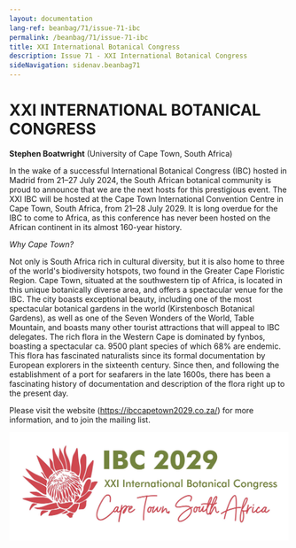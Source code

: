 ```yaml
---
layout: documentation
lang-ref: beanbag/71/issue-71-ibc
permalink: /beanbag/71/issue-71-ibc
title: XXI International Botanical Congress
description: Issue 71 - XXI International Botanical Congress
sideNavigation: sidenav.beanbag71
---
```


# XXI INTERNATIONAL BOTANICAL CONGRESS

**Stephen Boatwright** (University of Cape Town, South Africa)

In the wake of a successful International Botanical Congress (IBC) hosted in Madrid from 21–27 July 2024, the South African botanical community is proud to announce that we are the next hosts for this prestigious event. The XXI IBC will be hosted at the Cape Town International Convention Centre in Cape Town, South Africa, from 21–28 July 2029. It is long overdue for the IBC to come to Africa, as this conference has never been hosted on the African continent in its almost 160-year history.

*Why Cape Town?*

Not only is South Africa rich in cultural diversity, but it is also home to three of the world's biodiversity hotspots, two found in the Greater Cape Floristic Region. Cape Town, situated at the southwestern tip of Africa, is located in this unique botanically diverse area, and offers a spectacular venue for the IBC. The city boasts exceptional beauty, including one of the most spectacular botanical gardens in the world (Kirstenbosch Botanical Gardens), as well as one of the Seven Wonders of the World, Table Mountain, and boasts many other tourist attractions that will appeal to IBC delegates. The rich flora in the Western Cape is dominated by fynbos, boasting a spectacular ca. 9500 plant species of which 68% are endemic. This flora has fascinated naturalists since its formal documentation by European explorers in the sixteenth century.
Since then, and following the establishment of a port for seafarers in the late 1600s, there has been a fascinating history of documentation and description of the flora right up to the present day.

Please visit the website (<https://ibccapetown2029.co.za/>) for more information, and to join the mailing list.

![](/assets/images/71/ibc_logo.jpg)

